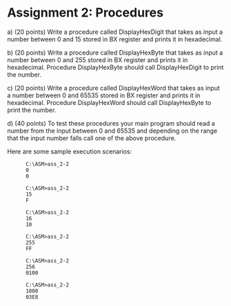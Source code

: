 Assignment 2: Procedures 
==========
a) (20 points) Write a procedure called DisplayHexDigit that takes as input a number between 0 and 15 stored in BX register and prints it in hexadecimal.    

b) (20 points) Write a procedure called DisplayHexByte that takes as input a number between 0 and 255 stored in BX register and prints it in hexadecimal. Procedure DisplayHexByte should call DisplayHexDigit to print the number.    

c) (20 points) Write a procedure called DisplayHexWord that takes as input a number between 0 and 65535 stored in BX register and prints it in hexadecimal. Procedure DisplayHexWord should call DisplayHexByte to print the number.    

d) (40 points) To test these procedures your main program should read a number from the input between 0 and 65535 and depending on the range that the input number falls call one of the above procedure.    

Here are some sample execution scenarios:

          C:\ASM>ass_2-2  
          0  
          0    

          C:\ASM>ass_2-2  
          15  
          F 

          C:\ASM>ass_2-2  
          16  
          10 

          C:\ASM>ass_2-2  
          255  
          FF    

          C:\ASM>ass_2-2  
          256  
          0100    

          C:\ASM>ass_2-2  
          1000  
          03E8    
